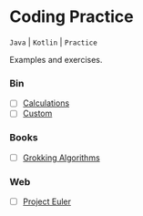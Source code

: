 # Coding Practice
`Java` | `Kotlin` | `Practice`

Examples and exercises.

### Bin
- [ ] [Calculations](bin/src_calc)
- [ ] [Custom](bin/src_custom)

### Books
- [ ] [Grokking Algorithms](practice/src_book/grokking_algorithms)

### Web
- [ ] [Project Euler](practice/src_web/project_euler)